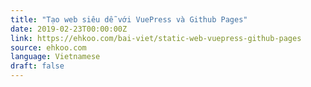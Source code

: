 ```yaml
---
title: "Tạo web siêu dễ với VuePress và Github Pages"
date: 2019-02-23T00:00:00Z
link: https://ehkoo.com/bai-viet/static-web-vuepress-github-pages
source: ehkoo.com
language: Vietnamese
draft: false
---
```

